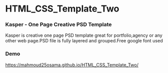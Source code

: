 # HTML_CSS_Template_Two
### Kasper - One Page Creative PSD Template
Kasper is creative one page PSD template great for portfolio,agency or any other web page.PSD file is fully layered and grouped.Free google font used
### Demo
https://mahmoud25osama.github.io/HTML_CSS_Template_Two/
